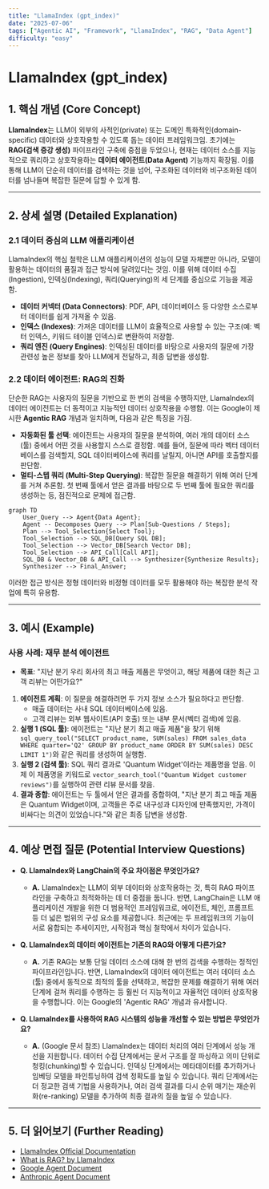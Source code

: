 ```yaml
---
title: "LlamaIndex (gpt_index)"
date: "2025-07-06"
tags: ["Agentic AI", "Framework", "LlamaIndex", "RAG", "Data Agent"]
difficulty: "easy"
---
```


# LlamaIndex (gpt_index)

## 1. 핵심 개념 (Core Concept)

**LlamaIndex**는 LLM이 외부의 사적인(private) 또는 도메인 특화적인(domain-specific) 데이터와 상호작용할 수 있도록 돕는 데이터 프레임워크임. 초기에는 **RAG(검색 증강 생성)** 파이프라인 구축에 중점을 두었으나, 현재는 데이터 소스를 지능적으로 쿼리하고 상호작용하는 **데이터 에이전트(Data Agent)** 기능까지 확장됨. 이를 통해 LLM이 단순히 데이터를 검색하는 것을 넘어, 구조화된 데이터와 비구조화된 데이터를 넘나들며 복잡한 질문에 답할 수 있게 함.

---

## 2. 상세 설명 (Detailed Explanation)

### 2.1 데이터 중심의 LLM 애플리케이션

LlamaIndex의 핵심 철학은 LLM 애플리케이션의 성능이 모델 자체뿐만 아니라, 모델이 활용하는 데이터의 품질과 접근 방식에 달려있다는 것임. 이를 위해 데이터 수집(Ingestion), 인덱싱(Indexing), 쿼리(Querying)의 세 단계를 중심으로 기능을 제공함.

*   **데이터 커넥터 (Data Connectors)**: PDF, API, 데이터베이스 등 다양한 소스로부터 데이터를 쉽게 가져올 수 있음.
*   **인덱스 (Indexes)**: 가져온 데이터를 LLM이 효율적으로 사용할 수 있는 구조(예: 벡터 인덱스, 키워드 테이블 인덱스)로 변환하여 저장함.
*   **쿼리 엔진 (Query Engines)**: 인덱싱된 데이터를 바탕으로 사용자의 질문에 가장 관련성 높은 정보를 찾아 LLM에게 전달하고, 최종 답변을 생성함.

### 2.2 데이터 에이전트: RAG의 진화

단순한 RAG는 사용자의 질문을 기반으로 한 번의 검색을 수행하지만, LlamaIndex의 데이터 에이전트는 더 동적이고 지능적인 데이터 상호작용을 수행함. 이는 Google이 제시한 **Agentic RAG** 개념과 일치하며, 다음과 같은 특징을 가짐.

*   **자동화된 툴 선택**: 에이전트는 사용자의 질문을 분석하여, 여러 개의 데이터 소스(툴) 중에서 어떤 것을 사용할지 스스로 결정함. 예를 들어, 질문에 따라 벡터 데이터베이스를 검색할지, SQL 데이터베이스에 쿼리를 날릴지, 아니면 API를 호출할지를 판단함.
*   **멀티-스텝 쿼리 (Multi-Step Querying)**: 복잡한 질문을 해결하기 위해 여러 단계를 거쳐 추론함. 첫 번째 툴에서 얻은 결과를 바탕으로 두 번째 툴에 필요한 쿼리를 생성하는 등, 점진적으로 문제에 접근함.

```mermaid
graph TD
    User_Query --> Agent{Data Agent};
    Agent -- Decomposes Query --> Plan[Sub-Questions / Steps];
    Plan --> Tool_Selection{Select Tool};
    Tool_Selection --> SQL_DB[Query SQL DB];
    Tool_Selection --> Vector_DB[Search Vector DB];
    Tool_Selection --> API_Call[Call API];
    SQL_DB & Vector_DB & API_Call --> Synthesizer{Synthesize Results};
    Synthesizer --> Final_Answer;
```

이러한 접근 방식은 정형 데이터와 비정형 데이터를 모두 활용해야 하는 복잡한 분석 작업에 특히 유용함.

---

## 3. 예시 (Example)

### 사용 사례: 재무 분석 에이전트

*   **목표**: "지난 분기 우리 회사의 최고 매출 제품은 무엇이고, 해당 제품에 대한 최근 고객 리뷰는 어떤가요?"

1.  **에이전트 계획**: 이 질문을 해결하려면 두 가지 정보 소스가 필요하다고 판단함.
    *   매출 데이터는 사내 SQL 데이터베이스에 있음.
    *   고객 리뷰는 외부 웹사이트(API 호출) 또는 내부 문서(벡터 검색)에 있음.
2.  **실행 1 (SQL 툴)**: 에이전트는 "지난 분기 최고 매출 제품"을 찾기 위해 `sql_query_tool("SELECT product_name, SUM(sales) FROM sales_data WHERE quarter='Q2' GROUP BY product_name ORDER BY SUM(sales) DESC LIMIT 1")`와 같은 쿼리를 생성하여 실행함.
3.  **실행 2 (검색 툴)**: SQL 쿼리 결과로 'Quantum Widget'이라는 제품명을 얻음. 이제 이 제품명을 키워드로 `vector_search_tool("Quantum Widget customer reviews")`를 실행하여 관련 리뷰 문서를 찾음.
4.  **결과 종합**: 에이전트는 두 툴에서 얻은 결과를 종합하여, "지난 분기 최고 매출 제품은 Quantum Widget이며, 고객들은 주로 내구성과 디자인에 만족했지만, 가격이 비싸다는 의견이 있었습니다."와 같은 최종 답변을 생성함.

---

## 4. 예상 면접 질문 (Potential Interview Questions)

*   **Q. LlamaIndex와 LangChain의 주요 차이점은 무엇인가요?**
    *   **A.** LlamaIndex는 LLM이 외부 데이터와 상호작용하는 것, 특히 RAG 파이프라인을 구축하고 최적화하는 데 더 중점을 둡니다. 반면, LangChain은 LLM 애플리케이션 개발을 위한 더 범용적인 프레임워크로, 에이전트, 체인, 프롬프트 등 더 넓은 범위의 구성 요소를 제공합니다. 최근에는 두 프레임워크의 기능이 서로 융합되는 추세이지만, 시작점과 핵심 철학에서 차이가 있습니다.

*   **Q. LlamaIndex의 데이터 에이전트는 기존의 RAG와 어떻게 다른가요?**
    *   **A.** 기존 RAG는 보통 단일 데이터 소스에 대해 한 번의 검색을 수행하는 정적인 파이프라인입니다. 반면, LlamaIndex의 데이터 에이전트는 여러 데이터 소스(툴) 중에서 동적으로 최적의 툴을 선택하고, 복잡한 문제를 해결하기 위해 여러 단계에 걸쳐 쿼리를 수행하는 등 훨씬 더 지능적이고 자율적인 데이터 상호작용을 수행합니다. 이는 Google의 'Agentic RAG' 개념과 유사합니다.

*   **Q. LlamaIndex를 사용하여 RAG 시스템의 성능을 개선할 수 있는 방법은 무엇인가요?**
    *   **A.** (Google 문서 참조) LlamaIndex는 데이터 처리의 여러 단계에서 성능 개선을 지원합니다. 데이터 수집 단계에서는 문서 구조를 잘 파싱하고 의미 단위로 청킹(chunking)할 수 있습니다. 인덱싱 단계에서는 메타데이터를 추가하거나 임베딩 모델을 파인튜닝하여 검색 정확도를 높일 수 있습니다. 쿼리 단계에서는 더 정교한 검색 기법을 사용하거나, 여러 검색 결과를 다시 순위 매기는 재순위화(re-ranking) 모델을 추가하여 최종 결과의 질을 높일 수 있습니다.

---

## 5. 더 읽어보기 (Further Reading)

*   [LlamaIndex Official Documentation](https://docs.llamaindex.ai/en/stable/)
*   [What is RAG? by LlamaIndex](https://www.llamaindex.ai/blog/what-is-rag)
*   [Google Agent Document](https://www.kaggle.com/whitepaper-agent-companion)
*   [Anthropic Agent Document](https://www.anthropic.com/engineering/building-effective-agents)